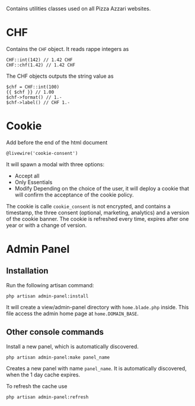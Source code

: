 Contains utilities classes used on all Pizza Azzari websites.

# CHF

Contains the `CHF` object. It reads rappe integers as

```
CHF::int(142) // 1.42 CHF
CHF::chf(1.42) // 1.42 CHF
```

The CHF objects outputs the string value as

```
$chf = CHF::int(100)
{{ $chf }} // 1.00
$chf->format() // 1.-
$chf->label() // CHF 1.-
```

# Cookie

Add before the end of the html document

```
@livewire('cookie-consent')
```

It will spawn a modal with three options:

-   Accept all
-   Only Essentials
-   Modify
    Depending on the choice of the user, it will deploy a cookie that will confirm the acceptance of the cookie policy.

The cookie is calle `cookie_consent` is not encrypted, and contains a timestamp, the three consent (optional, marketing, analytics) and a version of the cookie banner.
The cookie is refreshed every time, expires after one year or with a change of version.

# Admin Panel

## Installation

Run the following artisan command:

```
php artisan admin-panel:install
```

It will create a view/admin-panel directory with `home.blade.php` inside.
This file access the admin home page at `home.DOMAIN_BASE`.

## Other console commands

Install a new panel, which is automatically discovered.

```
php artisan admin-panel:make panel_name
```

Creates a new panel with name `panel_name`. It is automatically discovered, when the 1 day cache expires.

To refresh the cache use

```
php artisan admin-panel:refresh
```
